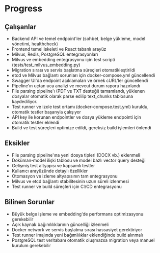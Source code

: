 # Progress

## Çalışanlar
- Backend API ve temel endpoint'ler (sohbet, belge yükleme, model yönetimi, healthcheck)
- Frontend temel iskeleti ve React tabanlı arayüz
- Milvus, Redis, PostgreSQL entegrasyonları
- Milvus ve embedding entegrasyonu için test scripti (tests/test_milvus_embedding.py)
- Migration sırası ve servis başlatma süreçleri otomatikleştirildi
- etcd ve Milvus bağlantı sorunları için docker-compose.yml güncellendi
- Swagger UI'da endpoint açıklamaları ve örnek cURL'ler güncellendi
- Pipeline'ın uçtan uca analizi ve mevcut durum raporu hazırlandı
- File parsing pipeline'ı (PDF ve TXT desteği) tamamlandı, yüklenen dosyalar otomatik olarak parse edilip text_chunks tablosuna kaydediliyor.
- Test runner ve izole test ortamı (docker-compose.test.yml) kuruldu, otomatik testler başarıyla çalışıyor
- API key ile korunan endpointler ve dosya yükleme endpointi için otomatik testler eklendi
- Build ve test süreçleri optimize edildi, gereksiz build işlemleri önlendi

## Eksikler
- File parsing pipeline'ına yeni dosya tipleri (DOCX vb.) eklenmeli
- Doküman-model ilişki tablosu ve model bazlı vector query desteği
- Gelişmiş test altyapısı ve kapsamlı testler
- Kullanıcı arayüzünde detaylı özellikler
- Otomasyon ve izleme altyapısının tam entegrasyonu
- Milvus ve etcd bağlantı stabilitesinin uzun süreli izlenmesi
- Test runner ve build süreçleri için CI/CD entegrasyonu

## Bilinen Sorunlar
- Büyük belge işleme ve embedding'de performans optimizasyonu gerekebilir
- Açık kaynak bağımlılıklarının güncelliği izlenmeli
- Docker network ve servis başlatma sırası hassasiyet gerektiriyor
- Test runner imajında yeni bağımlılıklar eklendiğinde build alınmalı
- PostgreSQL test veritabanı otomatik oluşmazsa migration veya manuel kurulum gerekebilir 